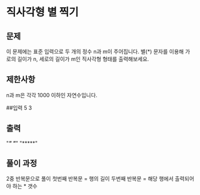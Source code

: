 # 직사각형 별 찍기
## 문제
 이 문제에는 표준 입력으로 두 개의 정수 n과 m이 주어집니다. 별(*) 문자를 이용해 가로의 길이가 n, 세로의 길이가 m인 직사각형 형태를 출력해보세요.
 
## 제한사항
n과 m은 각각 1000 이하인 자연수입니다.

##입력
5 3

## 출력
"*****"
"*****"
"*****"

## 풀이 과정
2중 반복문으로 풀이
첫번째 반복문 = 행의 길이
두번째 반복문 = 해당 행에서 출력되어야 하는 * 갯수
